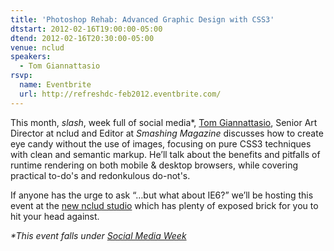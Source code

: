 ```yaml
---
title: 'Photoshop Rehab: Advanced Graphic Design with CSS3'
dtstart: 2012-02-16T19:00:00-05:00
dtend: 2012-02-16T20:30:00-05:00
venue: nclud
speakers:
  - Tom Giannattasio
rsvp:
  name: Eventbrite
  url: http://refreshdc-feb2012.eventbrite.com/
---
```


This month, _slash_, week full of social media*, [Tom Giannattasio](http://attasi.com/), Senior Art Director at nclud and Editor at _Smashing Magazine_ discusses how to create eye candy without the use of images, focusing on pure CSS3 techniques with clean and semantic markup. He’ll talk about the benefits and pitfalls of runtime rendering on both mobile & desktop browsers, while covering practical to-do's and redonkulous do-not's.

If anyone has the urge to ask “…but what about IE6?” we’ll be hosting this event at the [new nclud studio](http://g.co/maps/sdsj3) which has plenty of exposed brick for you to hit your head against.

_*This event falls under [Social Media Week](http://socialmediaweek.org/washingtondc/)_